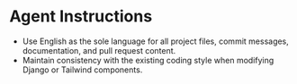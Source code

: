 # Agent Instructions

- Use English as the sole language for all project files, commit messages, documentation, and pull request content.
- Maintain consistency with the existing coding style when modifying Django or Tailwind components.

